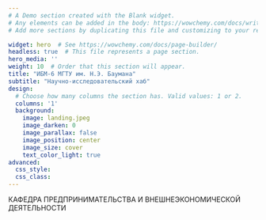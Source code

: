 ```yaml
---
# A Demo section created with the Blank widget.
# Any elements can be added in the body: https://wowchemy.com/docs/writing-markdown-latex/
# Add more sections by duplicating this file and customizing to your requirements.

widget: hero  # See https://wowchemy.com/docs/page-builder/
headless: true  # This file represents a page section.
hero_media: ''
weight: 10  # Order that this section will appear.
title: "ИБМ-6 МГТУ им. Н.Э. Баумана"
subtitle: "Научно-исследовательский хаб"
design:
  # Choose how many columns the section has. Valid values: 1 or 2.
  columns: '1'
  background:
    image: landing.jpeg
    image_darken: 0
    image_parallax: false
    image_position: center
    image_size: cover
    text_color_light: true
advanced:
  css_style:
  css_class:
---
```


КАФЕДРА ПРЕДПРИНИМАТЕЛЬСТВА И ВНЕШНЕЭКОНОМИЧЕСКОЙ ДЕЯТЕЛЬНОСТИ

